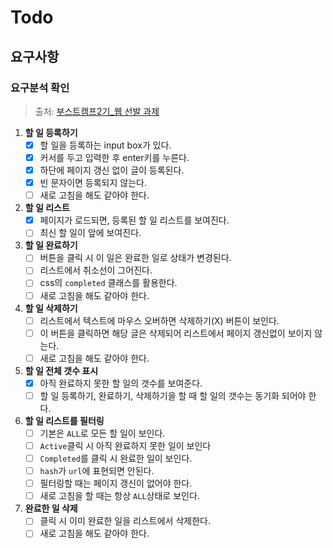 # Todo

## 요구사항

### 요구분석 확인
>출처: [부스트캠프2기_웹 선발 과제](https://github.com/connect-boostcamp/todolist)
1. **할 일 등록하기**
	- [x] 할 일을 등록하는 input box가 있다.
	- [x] 커서를 두고 입력한 후 enter키를 누른다.
	- [x] 하단에 페이지 갱신 없이 글이 등록된다.
	- [x] 빈 문자이면 등록되지 않는다.
	- [ ] 새로 고침을 해도 같아야 한다.
2. **할 일 리스트**
	- [x] 페이지가 로드되면, 등록된 할 일 리스트를 보여진다.
	- [ ] 최신 할 일이 앞에 보여진다.
3. **할 일 완료하기**
	- [ ] 버튼을 클릭 시 이 일은 완료한 일로 상태가 변경된다.
	- [ ] 리스트에서 취소선이 그어진다.
	- [ ] css의 `completed` 클래스를 활용한다.
	- [ ] 새로 고침을 해도 같아야 한다.
5. **할 일 삭제하기**
	- [ ] 리스트에서 텍스트에 마우스 오버하면 삭제하기(X) 버튼이 보인다. 
	- [ ] 이 버튼을 클릭하면 해당 글은 삭제되어 리스트에서 페이지 갱신없이 보이지 않는다.
	- [ ] 새로 고침을 해도 같아야 한다.
6. **할 일 전체 갯수 표시**
	- [x] 아직 완료하지 못한 할 일의 갯수를 보여준다.
	- [ ] 할 일 등록하기, 완료하기, 삭제하기을 할 때 할 일의 갯수는 동기화 되어야 한다.
7. **할 일 리스트를 필터링**
	- [ ] 기본은 `ALL`로 모든 할 일이 보인다.
	- [ ] `Active`클릭 시 아직 완료하지 못한 일이 보인다
	- [ ] `Completed`를 클릭 시 완료한 일이 보인다.
	- [ ] `hash`가 `url`에 표현되면 안된다.
	- [ ] 필터링할 때는 페이지 갱신이 없어야 한다.
	- [ ] 새로 고침을 할 때는 항상 `ALL`상태로 보인다.
8. **완료한 일 삭제**
	- [ ] 클릭 시 이미 완료한 일을 리스트에서 삭제한다.
	- [ ] 새로 고침을 해도 같아야 한다.